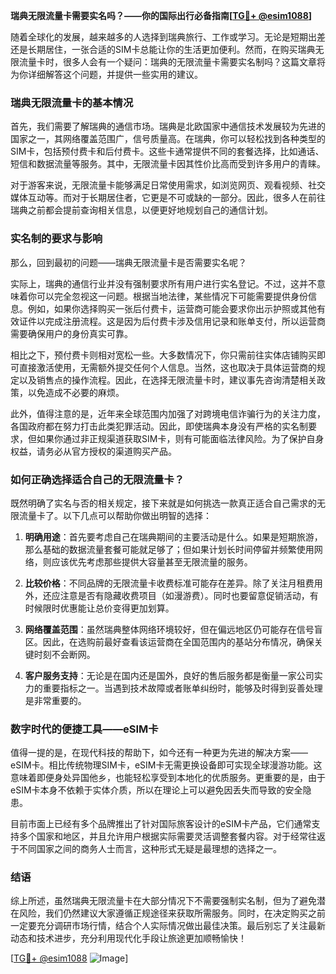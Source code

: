 **瑞典无限流量卡需要实名吗？——你的国际出行必备指南[[TG💪+ @esim1088](https://t.me/s/esim1088)]**

随着全球化的发展，越来越多的人选择到瑞典旅行、工作或学习。无论是短期出差还是长期居住，一张合适的SIM卡总能让你的生活更加便利。然而，在购买瑞典无限流量卡时，很多人会有一个疑问：瑞典的无限流量卡需要实名制吗？这篇文章将为你详细解答这个问题，并提供一些实用的建议。

### 瑞典无限流量卡的基本情况

首先，我们需要了解瑞典的通信市场。瑞典是北欧国家中通信技术发展较为先进的国家之一，其网络覆盖范围广，信号质量高。在瑞典，你可以轻松找到各种类型的SIM卡，包括预付费卡和后付费卡。这些卡通常提供不同的套餐选择，比如通话、短信和数据流量等服务。其中，无限流量卡因其性价比高而受到许多用户的青睐。

对于游客来说，无限流量卡能够满足日常使用需求，如浏览网页、观看视频、社交媒体互动等。而对于长期居住者，它更是不可或缺的一部分。因此，很多人在前往瑞典之前都会提前查询相关信息，以便更好地规划自己的通信计划。

### 实名制的要求与影响

那么，回到最初的问题——瑞典无限流量卡是否需要实名呢？

实际上，瑞典的通信行业并没有强制要求所有用户进行实名登记。不过，这并不意味着你可以完全忽视这一问题。根据当地法律，某些情况下可能需要提供身份信息。例如，如果你选择购买一张后付费卡，运营商可能会要求你出示护照或其他有效证件以完成注册流程。这是因为后付费卡涉及信用记录和账单支付，所以运营商需要确保用户的身份真实可靠。

相比之下，预付费卡则相对宽松一些。大多数情况下，你只需前往实体店铺购买即可直接激活使用，无需额外提交任何个人信息。当然，这也取决于具体运营商的规定以及销售点的操作流程。因此，在选择无限流量卡时，建议事先咨询清楚相关政策，以免造成不必要的麻烦。

此外，值得注意的是，近年来全球范围内加强了对跨境电信诈骗行为的关注力度，各国政府都在努力打击此类犯罪活动。因此，即使瑞典本身没有严格的实名制要求，但如果你通过非正规渠道获取SIM卡，则有可能面临法律风险。为了保护自身权益，请务必从官方授权的渠道购买产品。

### 如何正确选择适合自己的无限流量卡？

既然明确了实名与否的相关规定，接下来就是如何挑选一款真正适合自己需求的无限流量卡了。以下几点可以帮助你做出明智的选择：

1. **明确用途**：首先要考虑自己在瑞典期间的主要活动是什么。如果是短期旅游，那么基础的数据流量套餐可能就足够了；但如果计划长时间停留并频繁使用网络，则应该优先考虑那些提供大容量甚至无限流量的服务。

2. **比较价格**：不同品牌的无限流量卡收费标准可能存在差异。除了关注月租费用外，还应注意是否有隐藏收费项目（如漫游费）。同时也要留意促销活动，有时候限时优惠能让总价变得更加划算。

3. **网络覆盖范围**：虽然瑞典整体网络环境较好，但在偏远地区仍可能存在信号盲区。因此，在选购前最好查看该运营商在全国范围内的基站分布情况，确保关键时刻不会断网。

4. **客户服务支持**：无论是在国内还是国外，良好的售后服务都是衡量一家公司实力的重要指标之一。当遇到技术故障或者账单纠纷时，能够及时得到妥善处理是非常重要的。

### 数字时代的便捷工具——eSIM卡

值得一提的是，在现代科技的帮助下，如今还有一种更为先进的解决方案——eSIM卡。相比传统物理SIM卡，eSIM卡无需更换设备即可实现全球漫游功能。这意味着即便身处异国他乡，也能轻松享受到本地化的优质服务。更重要的是，由于eSIM卡本身不依赖于实体介质，所以在理论上可以避免因丢失而导致的安全隐患。

目前市面上已经有多个品牌推出了针对国际旅客设计的eSIM卡产品，它们通常支持多个国家和地区，并且允许用户根据实际需要灵活调整套餐内容。对于经常往返于不同国家之间的商务人士而言，这种形式无疑是最理想的选择之一。

### 结语

综上所述，虽然瑞典无限流量卡在大部分情况下不需要强制实名制，但为了避免潜在风险，我们仍然建议大家遵循正规途径来获取所需服务。同时，在决定购买之前一定要充分调研市场行情，结合个人实际情况做出最佳决策。最后别忘了关注最新动态和技术进步，充分利用现代化手段让旅途更加顺畅愉快！

[[TG💪+ @esim1088](https://t.me/s/esim1088) ![Image](https://i.postimg.cc/4NQfJmqS/Snipaste-2025-05-13-00-14-12.png)]